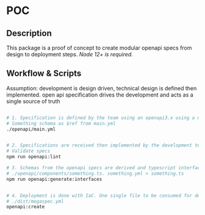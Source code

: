 # POC

## Description
This package is a proof of concept to create modular openapi specs from design to deployment steps.
_Node 12+ is required._


## Workflow & Scripts
Assumption: development is design driven, technical design is defined then implemented. open api specification drives the development and acts as a single source of truth


```sh

# 1. Specification is defined by the team using an openapi3.x using a modular approach
# Something schema as $ref from main.yml
./openapi/main.yml


# 2. Specifications are received then implemented by the development team.
# Validate specs
npm run openapi:lint

# 3. Schemas from the openapi specs are derived and typescript interfaces created
# ./openapi/components/something.ts. something.yml > something.ts
npm run openapi:generate:interfaces


# 4. Deployment is done with IaC. One single file to be consumed for deployment as megaspec.yml
# ./dist/megaspec.yml
openapi:create
```


